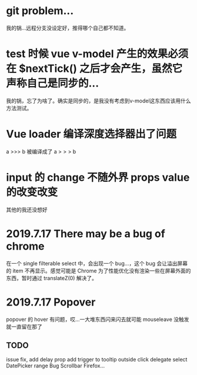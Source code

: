 # git problem...
我的锅...远程分支没设定好，推得哪个自己都不知道。
# test 时候 vue v-model 产生的效果必须在 $nextTick() 之后才会产生，虽然它声称自己是同步的...
我的锅，忘了为啥了。确实是同步的，是我没有考虑到v-model这东西应该用什么方法测试。
# Vue loader 编译深度选择器出了问题
a >>> b 被编译成了 a > > > b
# input 的 change 不随外界 props value 的改变改变
其他的我还没想好
# 2019.7.17 There may be a bug of chrome
在一个 single filterable select 中，会出现一个 bug...，这个 bug 会让溢出屏幕的 item 不再显示。感觉可能是 Chrome 为了性能优化没有渲染一些在屏幕外面的东西，暂时通过 translateZ(0) 解决了。
# 2019.7.17 Popover
popover 的 hover 有问题，哎...一大堆东西闪来闪去就可能 mouseleave 没触发就一直留在那了
## TODO
issue fix, add delay prop
add trigger to tooltip
outside click delegate select
DatePicker range Bug
Scrollbar Firefox...
